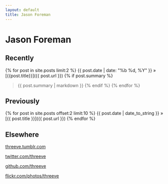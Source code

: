 ```yaml
---
layout: default
title: Jason Foreman
---
```


Jason Foreman
=============

Recently
-----------
{% for post in site.posts limit:2 %}
{{ post.date | date: "%b %d, %Y" }} &raquo; [{{post.title}}]({{ post.url }})
{% if post.summary %}
> {{ post.summary | markdown }}
{% endif %}
{% endfor %}


Previously
----------
{% for post in site.posts offset:2 limit:10 %}
{{ post.date | date_to_string }} &raquo; [{{ post.title }}]({{ post.url }})
{% endfor %}


Elsewhere
---------

[threeve.tumblr.com](http://threeve.tumblr.com/)

[twitter.com/threeve](http://twitter.com/threeve)

[github.com/threeve](http://github.com/threeve)

[flickr.com/photos/threeve](http://flickr.com/photos/threeve)

